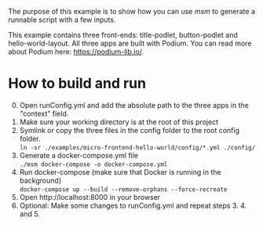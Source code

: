 The purpose of this example is to show how you can use _msm_ to generate
a runnable script with a few inputs.

This example contains three front-ends: title-podlet, button-podlet and hello-world-layout.
All three apps are built with Podium. You can read more about Podium here: https://podium-lib.io/.

# How to build and run
0. Open runConfig.yml and add the absolute path to the three apps in the "context" field.
0. Make sure your working directory is at the root of this project
1. Symlink or copy the three files in the config folder to the root config folder.  
`ln -sr ./examples/micro-frontend-hello-world/config/*.yml ./config/`
2. Generate a docker-compose.yml file  
`./msm docker-compose -o docker-compose.yml`
3. Run docker-compose (make sure that Docker is running in the background)  
`docker-compose up --build --remove-orphans --force-recreate`
4. Open http://localhost:8000 in your browser
5. Optional:  Make some changes to runConfig.yml and repeat steps 3. 4. and 5.
